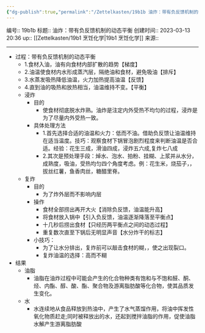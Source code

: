 ```yaml
---
{"dg-publish":true,"permalink":"/Zettelkasten/19b1b 油炸：带有负反馈机制的动态平衡/","dgPassFrontmatter":true}
---
```


编号:: 19b1b
标题:: 油炸：带有负反馈机制的动态平衡
创建时间:: 2023-03-13 20:36
up:: [[Zettelkasten/19b1 烹饪化学\|19b1 烹饪化学]]
来源:: 

---

- 过程：带有负反馈机制的动态平衡
    - 1.食材入油，油有向食材内部扩散的趋势【梯度】
    - 2.油温使食材内水形成蒸汽层，隔绝油和食材，避免吸油【排斥】
    - 3.水蒸发吸热降低油温，火力加热提高油温【反馈】
    - 4.直到油的吸热和放热相当，油温维持不变。【平衡】
    - 浸炸
        - 目的
            - 使食材彻底脱水炸熟。油炸是注定内外受热不均匀的过程，浸炸是为了尽量内外受热一致。
        - 具体处理方法
            - 1.首先选择合适的油温和火力：低而不油。借助负反馈让油温维持在适当温度。技巧：观察食材下锅冒泡剧烈程度来判断油温是否合适。经验：花生三成，滑油四成，浸炸五六成,复炸七八成
            - 2.其次是预处理手段：焯水、泡水、拍粉、挂糊、上浆并从水分，成熟度，吸油，受热均匀四个角度考虑。例：花生米，烧茄子，，拔丝红薯，鱼香肉丝，糖醋里脊。
    - 复炸
        - 目的
            - 为了炸外层而不影响内层
        - 操作
            - 食材全部捞出再开大火【消除负反馈，油温能升高】
            - 将食材放入锅中【引入负反馈，油温逐渐降落至平衡点】
            - 十几秒后捞出食材【只经历两平衡点之间的动态过程】
            - 重复数次直至下锅后无明显声音【水分炸干的标志】
        - 小技巧：
            - 为了让水分排出，复炸前可以敲击食材的糊，，使之出现裂口。
            - 复炸油温的选择：高而不糊
- 结果
    - 油脂
        - 油脂在油炸过程中可能会产生的化合物种类有饱和与不饱和醛、酮、烃、内酯、醇、酸、酯、聚合物及游离脂肪酸等化合物，使其品质发生变化。
    - 水
        - 水连续地从食品释放到热油中，产生了水气蒸馏作用，将油中挥发性氧化物质赶走;同时被释放出的水，还起到搅拌油脂的作用，促使油脂水解产生游离脂肪酸